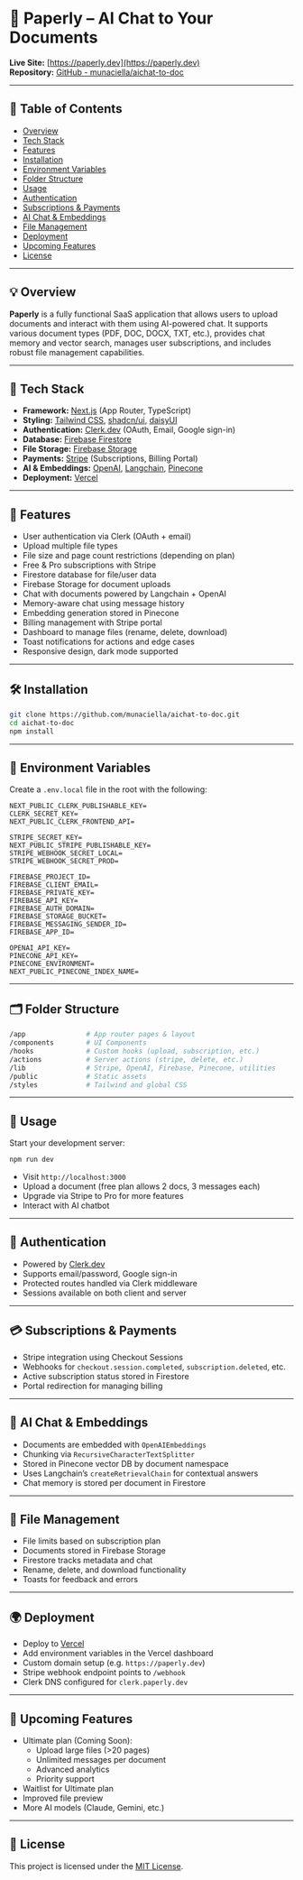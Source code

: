 # 📄 Paperly – AI Chat to Your Documents

**Live Site:** [https://paperly.dev](https://paperly.dev)  
**Repository:** [GitHub - munaciella/aichat-to-doc](https://github.com/munaciella/aichat-to-doc)

---

## 🧭 Table of Contents
- [Overview](#overview)
- [Tech Stack](#tech-stack)
- [Features](#features)
- [Installation](#installation)
- [Environment Variables](#environment-variables)
- [Folder Structure](#folder-structure)
- [Usage](#usage)
- [Authentication](#authentication)
- [Subscriptions & Payments](#subscriptions--payments)
- [AI Chat & Embeddings](#ai-chat--embeddings)
- [File Management](#file-management)
- [Deployment](#deployment)
- [Upcoming Features](#upcoming-features)
- [License](#license)

---

## 💡 Overview
**Paperly** is a fully functional SaaS application that allows users to upload documents and interact with them using AI-powered chat. It supports various document types (PDF, DOC, DOCX, TXT, etc.), provides chat memory and vector search, manages user subscriptions, and includes robust file management capabilities.

---

## 🔧 Tech Stack
- **Framework:** [Next.js](https://nextjs.org/) (App Router, TypeScript)
- **Styling:** [Tailwind CSS](https://tailwindcss.com/), [shadcn/ui](https://ui.shadcn.com/), [daisyUI](https://daisyui.com/)
- **Authentication:** [Clerk.dev](https://clerk.dev/) (OAuth, Email, Google sign-in)
- **Database:** [Firebase Firestore](https://firebase.google.com/products/firestore)
- **File Storage:** [Firebase Storage](https://firebase.google.com/products/storage)
- **Payments:** [Stripe](https://stripe.com/) (Subscriptions, Billing Portal)
- **AI & Embeddings:** [OpenAI](https://openai.com/), [Langchain](https://www.langchain.com/), [Pinecone](https://www.pinecone.io/)
- **Deployment:** [Vercel](https://vercel.com/)

---

## 🚀 Features
- User authentication via Clerk (OAuth + email)
- Upload multiple file types
- File size and page count restrictions (depending on plan)
- Free & Pro subscriptions with Stripe
- Firestore database for file/user data
- Firebase Storage for document uploads
- Chat with documents powered by Langchain + OpenAI
- Memory-aware chat using message history
- Embedding generation stored in Pinecone
- Billing management with Stripe portal
- Dashboard to manage files (rename, delete, download)
- Toast notifications for actions and edge cases
- Responsive design, dark mode supported

---

## 🛠 Installation
```bash
git clone https://github.com/munaciella/aichat-to-doc.git
cd aichat-to-doc
npm install
```

---

## 🔐 Environment Variables
Create a `.env.local` file in the root with the following:
```env
NEXT_PUBLIC_CLERK_PUBLISHABLE_KEY=
CLERK_SECRET_KEY=
NEXT_PUBLIC_CLERK_FRONTEND_API=

STRIPE_SECRET_KEY=
NEXT_PUBLIC_STRIPE_PUBLISHABLE_KEY=
STRIPE_WEBHOOK_SECRET_LOCAL=
STRIPE_WEBHOOK_SECRET_PROD=

FIREBASE_PROJECT_ID=
FIREBASE_CLIENT_EMAIL=
FIREBASE_PRIVATE_KEY=
FIREBASE_API_KEY=
FIREBASE_AUTH_DOMAIN=
FIREBASE_STORAGE_BUCKET=
FIREBASE_MESSAGING_SENDER_ID=
FIREBASE_APP_ID=

OPENAI_API_KEY=
PINECONE_API_KEY=
PINECONE_ENVIRONMENT=
NEXT_PUBLIC_PINECONE_INDEX_NAME=
```

---

## 🗂 Folder Structure
```bash
/app               # App router pages & layout
/components        # UI Components
/hooks             # Custom hooks (upload, subscription, etc.)
/actions           # Server actions (stripe, delete, etc.)
/lib               # Stripe, OpenAI, Firebase, Pinecone, utilities
/public            # Static assets
/styles            # Tailwind and global CSS
```

---

## 🧪 Usage
Start your development server:
```bash
npm run dev
```
- Visit `http://localhost:3000`
- Upload a document (free plan allows 2 docs, 3 messages each)
- Upgrade via Stripe to Pro for more features
- Interact with AI chatbot

---

## 🔑 Authentication
- Powered by [Clerk.dev](https://clerk.dev)
- Supports email/password, Google sign-in
- Protected routes handled via Clerk middleware
- Sessions available on both client and server

---

## 💳 Subscriptions & Payments
- Stripe integration using Checkout Sessions
- Webhooks for `checkout.session.completed`, `subscription.deleted`, etc.
- Active subscription status stored in Firestore
- Portal redirection for managing billing

---

## 🧠 AI Chat & Embeddings
- Documents are embedded with `OpenAIEmbeddings`
- Chunking via `RecursiveCharacterTextSplitter`
- Stored in Pinecone vector DB by document namespace
- Uses Langchain’s `createRetrievalChain` for contextual answers
- Chat memory is stored per document in Firestore

---

## 📂 File Management
- File limits based on subscription plan
- Documents stored in Firebase Storage
- Firestore tracks metadata and chat
- Rename, delete, and download functionality
- Toasts for feedback and errors

---

## 🌍 Deployment
- Deploy to [Vercel](https://vercel.com)
- Add environment variables in the Vercel dashboard
- Custom domain setup (e.g. `https://paperly.dev`)
- Stripe webhook endpoint points to `/webhook`
- Clerk DNS configured for `clerk.paperly.dev`

---

## 🔮 Upcoming Features
- Ultimate plan (Coming Soon):
  - Upload large files (>20 pages)
  - Unlimited messages per document
  - Advanced analytics
  - Priority support
- Waitlist for Ultimate plan
- Improved file preview
- More AI models (Claude, Gemini, etc.)

---

## 📄 License
This project is licensed under the [MIT License](https://opensource.org/licenses/MIT).

